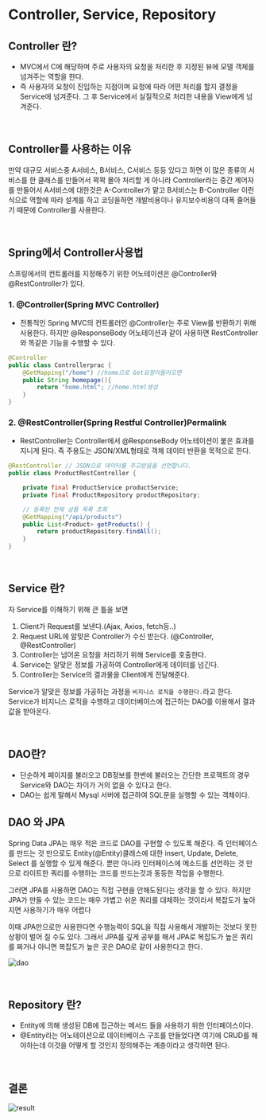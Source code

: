 # Controller, Service, Repository

## Controller 란?
+ MVC에서 C에 해당하며 주로 사용자의 요청을 처리한 후 지정된 뷰에 모델 객체를 넘겨주는 역할을 한다.
+ 즉 사용자의 요청이 진입하는 지점이며 요청에 따라 어떤 처리를 할지 결정을 Service에 넘겨준다. 그 후 Service에서 실질적으로 처리한 내용을 View에게 넘겨준다.

<br>

## Controller를 사용하는 이유
만약 대규모 서비스중 A서비스, B서비스, C서비스 등등 있다고 하면 이 많은 종류의 서비스를 한 클래스를 만들어서 꽉꽉 몰아 처리할 게 아니라 Controller라는 중간 제어자를 만들어서 A서비스에 대한것은 A-Controller가 맡고 B서비스는 B-Controller 이런식으로 역할에 따라 설계를 하고 코딩을하면 개발비용이나 유지보수비용이 대폭 줄어들기 때문에 Controller를 사용한다.

<br>

## Spring에서 Controller사용법
스프링에서의 컨트롤러를 지정해주기 위한 어노테이션은 @Controller와 @RestController가 있다.

### 1. @Controller(Spring MVC Controller)
+ 전통적인 Spring MVC의 컨트롤러인 @Controller는 주로 View를 반환하기 위해 사용한다. 하지만 @ResponseBody 어노테이션과 같이 사용하면 RestController와 똑같은 기능을 수행할 수 있다.
```java
@Controller
public class Controllerprac {
    @GetMapping("/home") //home으로 Get요청이들어오면
    public String homepage(){
        return "home.html"; //home.html생성
    }
}
```

### 2. @RestController(Spring Restful Controller)Permalink
+ RestController는 Controller에서 @ResponseBody 어노테이션이 붙은 효과를 지니게 된다. 즉 주용도는 JSON/XML형태로 객체 데이터 반환을 목적으로 한다.
```java
@RestController // JSON으로 데이터를 주고받음을 선언합니다.
public class ProductRestController {

    private final ProductService productService;
    private final ProductRepository productRepository;

    // 등록된 전체 상품 목록 조회
    @GetMapping("/api/products")
    public List<Product> getProducts() {
        return productRepository.findAll();
    }
}
```

<br>

## Service 란?
자 Service를 이해하기 위해 큰 틀을 보면
1. Client가 Request를 보낸다.(Ajax, Axios, fetch등..)
2. Request URL에 알맞은 Controller가 수신 받는다. (@Controller, @RestController)
3. Controller는 넘어온 요청을 처리하기 위해 Service를 호출한다.
4. Service는 알맞은 정보를 가공하여 Controller에게 데이터를 넘긴다.
5. Controller는 Service의 결과물을 Client에게 전달해준다.

Service가 알맞은 정보를 가공하는 과정을 `비지니스 로직을 수행한다.`라고 한다.   
Service가 비지니스 로직을 수행하고 데이터베이스에 접근하는 DAO를 이용해서 결과값을 받아온다.

<br>

## DAO란?
+ 단순하게 페이지를 불러오고 DB정보를 한번에 불러오는 간단한 프로젝트의 경우 Service와 DAO는 차이가 거의 없을 수 있다고 한다.
+ DAO는 쉽게 말해서 Mysql 서버에 접근하여 SQL문을 실행할 수 있는 객체이다.

## DAO 와 JPA
Spring Data JPA는 매우 적은 코드로 DAO를 구현할 수 있도록 해준다. 즉 인터페이스를 만드는 것 만으로도 Entity(@Entity)클래스에 대한 insert, Update, Delete, Select 를 실행할 수 있게 해준다. 뿐만 아니라 인터페이스에 메소드를 선언하는 것 만으로 라이트한 쿼리를 수행하는 코드를 만드는것과 동등한 작업을 수행한다.   

그러면 JPA를 사용하면 DAO는 직접 구현을 안해도된다는 생각을 할 수 있다. 하지만 JPA가 만들 수 있는 코드는 매우 가볍고 쉬운 쿼리를 대체하는 것이라서 복잡도가 높아지면 사용하기가 매우 어렵다   

이때 JPA만으로만 사용한다면 수행능력이 SQL을 직접 사용해서 개발하는 것보다 못한 상황이 벌어 질 수도 있다. 그래서 JPA를 깊게 공부를 해서 JPA로 복잡도가 높은 쿼리를 짜거나 아니면 복잡도가 높은 곳은 DAO로 같이 사용한다고 한다.

![dao](https://velog.velcdn.com/images%2Fjybin96%2Fpost%2F7304b826-dcdb-4ec8-a980-b5b43519cbb8%2F%E1%84%89%E1%85%B3%E1%84%8F%E1%85%B3%E1%84%85%E1%85%B5%E1%86%AB%E1%84%89%E1%85%A3%E1%86%BA%202021-11-17%20%E1%84%8B%E1%85%A9%E1%84%8C%E1%85%A5%E1%86%AB%2012.13.53.png)

<br>

## Repository 란?
+ Entity에 의해 생성된 DB에 접근하는 메서드 들을 사용하기 위한 인터페이스이다.
+ @Entity라는 어노테이션으로 데이터베이스 구조를 만들었다면 여기에 CRUD를 해야하는데 이것을 어떻게 할 것인지 정의해주는 계층이라고 생각하면 된다.

<br>

## 결론
![result](https://velog.velcdn.com/images%2Fjybin96%2Fpost%2Faedf43fc-56fa-47b3-b591-a2dc8ce0d8fd%2F%E1%84%89%E1%85%B3%E1%84%8F%E1%85%B3%E1%84%85%E1%85%B5%E1%86%AB%E1%84%89%E1%85%A3%E1%86%BA%202021-11-17%20%E1%84%8B%E1%85%A9%E1%84%8C%E1%85%A5%E1%86%AB%2012.23.57.png)